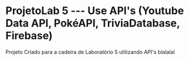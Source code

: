 # ProjetoLab 5 --- Use API's (Youtube Data API, PokéAPI, TriviaDatabase, Firebase)

Projeto Criado para a cadeira de Laboratório 5 utilizando API's blalalal